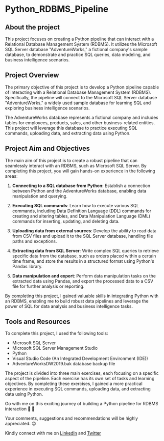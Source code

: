 # Python_RDBMS_Pipeline

## About the project
This project focuses on creating a Python pipeline that can interact with a Relational Database Management System (RDBMS). It utilizes the Microsoft SQL Server database "AdventureWorks," a fictional company's sample database, to demonstrate and practice SQL queries, data modeling, and business intelligence scenarios.

## Project Overview
The primary objective of this project is to develop a Python pipeline capable of interacting with a Relational Database Management System (RDBMS). Specifically, the pipeline will connect to the Microsoft SQL Server database "AdventureWorks," a widely used sample database for learning SQL and exploring business intelligence scenarios.

The AdventureWorks database represents a fictional company and includes tables for employees, products, sales, and other business-related entities. This project will leverage this database to practice executing SQL commands, uploading data, and extracting data using Python.

## Project Aim and Objectives
The main aim of this project is to create a robust pipeline that can seamlessly interact with an RDBMS, such as Microsoft SQL Server. By completing this project, you will gain hands-on experience in the following areas:

1. **Connecting to a SQL database from Python**: Establish a connection between Python and the AdventureWorks database, enabling data manipulation and querying.

2. **Executing SQL commands**: Learn how to execute various SQL commands, including Data Definition Language (DDL) commands for creating and altering tables, and Data Manipulation Language (DML) commands for inserting, updating, and deleting data.

3. **Uploading data from external sources**: Develop the ability to read data from CSV files and upload it to the SQL Server database, handling file paths and exceptions.

4. **Extracting data from SQL Server**: Write complex SQL queries to retrieve specific data from the database, such as orders placed within a certain time frame, and store the results in a structured format using Python's Pandas library.

5. **Data manipulation and export**: Perform data manipulation tasks on the extracted data using Pandas, and export the processed data to a CSV file for further analysis or reporting.

By completing this project, I gained valuable skills in integrating Python with an RDBMS, enabling me to build robust data pipelines and leverage the power of SQL for data analysis and business intelligence tasks.

## Tools and Resources
To complete this project, I used the following tools:

- Microsoft SQL Server
- Microsoft SQL Server Management Studio
- Python
- Visual Studio Code (An Integrated Development Environment (IDE))
- AdventureWorksDW2019.bak database backup file

The project is divided into three main exercises, each focusing on a specific aspect of the pipeline. Each exercise has its own set of tasks and learning objectives. By completing these exercises, I gained a more practical experience in executing SQL commands, uploading data, and extracting data using Python.

Go with me on this exciting journey of building a Python pipeline for RDBMS interaction  🙂 🙂

Your comments, suggestions and recommendations will be highly appreciated. :blush:

Kindly connect with me on [LinkedIn](https://www.linkedin.com/in/blessing-ekwere-857326216) and [Twitter](https://twitter.com/Eddie_Gregs?t=dF3996shVxvPJTePTtxDdw&s=09)
